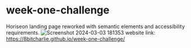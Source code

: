# week-one-challenge
Horiseon landing page reworked with semantic elements and accessibility requirements.
![Screenshot 2024-03-03 181353](https://github.com/8bitCharlie/week-one-challenge/assets/160561913/f90a2331-3562-4ca3-b7a6-ce6169a12995)
website link: https://8bitcharlie.github.io/week-one-challenge/